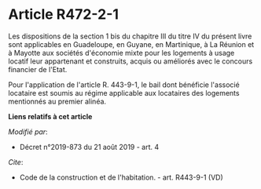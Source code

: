 # Article R472-2-1

Les dispositions de la section 1 bis du chapitre III du titre IV du présent livre sont applicables en Guadeloupe, en Guyane,
en Martinique, à La Réunion et à Mayotte aux sociétés d'économie mixte pour les logements à usage locatif leur appartenant et
construits, acquis ou améliorés avec le concours financier de l'Etat. 

Pour l'application de l'article R. 443-9-1, le bail dont bénéficie l'associé locataire est soumis au régime applicable aux
locataires des logements mentionnés au premier alinéa.

**Liens relatifs à cet article**

_Modifié par_:

  - Décret n°2019-873 du 21 août 2019 - art. 4

_Cite_:

  - Code de la construction et de l'habitation. - art. R443-9-1 (VD)

